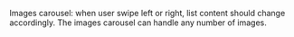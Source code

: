 Images carousel: when user swipe left or right, list content
should change accordingly. The images carousel can
handle any number of images.
